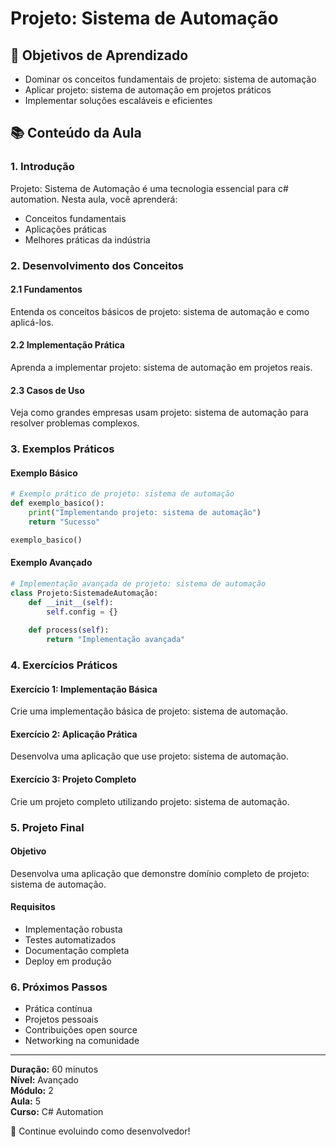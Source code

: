 # Projeto: Sistema de Automação

## 🎯 Objetivos de Aprendizado
- Dominar os conceitos fundamentais de projeto: sistema de automação
- Aplicar projeto: sistema de automação em projetos práticos
- Implementar soluções escaláveis e eficientes

## 📚 Conteúdo da Aula

### 1. Introdução
Projeto: Sistema de Automação é uma tecnologia essencial para c# automation. Nesta aula, você aprenderá:

- Conceitos fundamentais
- Aplicações práticas
- Melhores práticas da indústria

### 2. Desenvolvimento dos Conceitos

#### 2.1 Fundamentos
Entenda os conceitos básicos de projeto: sistema de automação e como aplicá-los.

#### 2.2 Implementação Prática
Aprenda a implementar projeto: sistema de automação em projetos reais.

#### 2.3 Casos de Uso
Veja como grandes empresas usam projeto: sistema de automação para resolver problemas complexos.

### 3. Exemplos Práticos

#### Exemplo Básico
```python
# Exemplo prático de projeto: sistema de automação
def exemplo_basico():
    print("Implementando projeto: sistema de automação")
    return "Sucesso"

exemplo_basico()
```

#### Exemplo Avançado
```python
# Implementação avançada de projeto: sistema de automação
class Projeto:SistemadeAutomação:
    def __init__(self):
        self.config = {}
    
    def process(self):
        return "Implementação avançada"
```

### 4. Exercícios Práticos

#### Exercício 1: Implementação Básica
Crie uma implementação básica de projeto: sistema de automação.

#### Exercício 2: Aplicação Prática
Desenvolva uma aplicação que use projeto: sistema de automação.

#### Exercício 3: Projeto Completo
Crie um projeto completo utilizando projeto: sistema de automação.

### 5. Projeto Final

#### Objetivo
Desenvolva uma aplicação que demonstre domínio completo de projeto: sistema de automação.

#### Requisitos
- Implementação robusta
- Testes automatizados
- Documentação completa
- Deploy em produção

### 6. Próximos Passos

- Prática contínua
- Projetos pessoais
- Contribuições open source
- Networking na comunidade

---

**Duração:** 60 minutos  
**Nível:** Avançado  
**Módulo:** 2  
**Aula:** 5  
**Curso:** C# Automation

🎉 Continue evoluindo como desenvolvedor!
